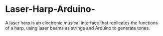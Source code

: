 # Laser-Harp-Arduino-
A laser harp is an electronic musical interface that replicates the functions of a harp, using laser beams as strings and Arduino to generate tones.
